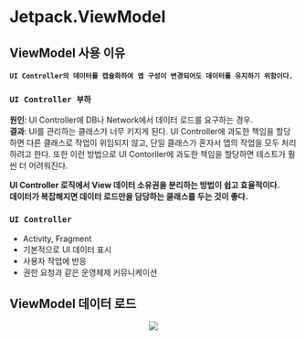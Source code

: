 # Jetpack.ViewModel

## ViewModel 사용 이유
<p>
  
  <strong>``UI Controller의 데이터를 캡슐화하여 앱 구성이 변경되어도 데이터를 유지하기 위함이다.`` </strong>
  
  ### ``UI Controller 부하``
  **원인**: UI Controller에 DB나 Network에서 데이터 로드를 요구하는 경우.</br>
  **결과**: UI를 관리하는 클래스가 너무 키지게 된다. UI Controller에 과도한 책임을 할당하면 다른 클래스로 작업이 위임되지 않고, 단일 클래스가 혼자서 앱의 작업을 모두 처리하려고 한다. 또한 이런 방법으로 UI Contorller에 과도한 책임을 할당하면 테스트가 훨씬 더 어려워진다.
  
  <strong> UI Controller 로직에서 View 데이터 소유권을 분리하는 방법이 쉽고 효율적이다.</strong></br>
  <strong>데이터가 복잡해지면 데이터 로드만을 담당하는 클래스를 두는 것이 좋다.</strong>
  ### ``UI Controller``
  - Activity, Fragment
  - 기본적으로 UI 데이터 표시
  - 사용자 작업에 반응
  - 권한 요청과 같은 운영체제 커뮤니케이션
    
</p>

## ViewModel 데이터 로드
<p align="center">
  
  <img src="https://user-images.githubusercontent.com/40654227/169655950-89594d2f-73bd-43a0-9f57-4b144db4e86e.png"/>

</p>
